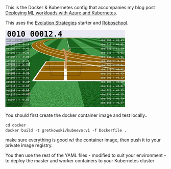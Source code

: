 
This is the Docker & Kubernetes config that accompanies my blog post [Deploying ML workloads with Azure and Kubernetes](http://www.rage.net/~greg/2018-03-05-kube-azure-es-roboschool.html).

This uses the [Evolution Strategies](https://github.com/openai/evolution-strategies-starter) starter and [Roboschool](https://github.com/openai/roboschool).

![Humaniod Learning Task](humanoid.jpg?raw=true)

You should first create the docker container image and test locally..

    cd docker
    docker build -t gretkowski/kubeevo:v1 -f Dockerfile .

make sure everything is good w/ the container image, then push it to your
private image registry.

You then use the rest of the YAML files - modified to suit your environment -
to deploy the master and worker containers to your Kubernetes cluster
